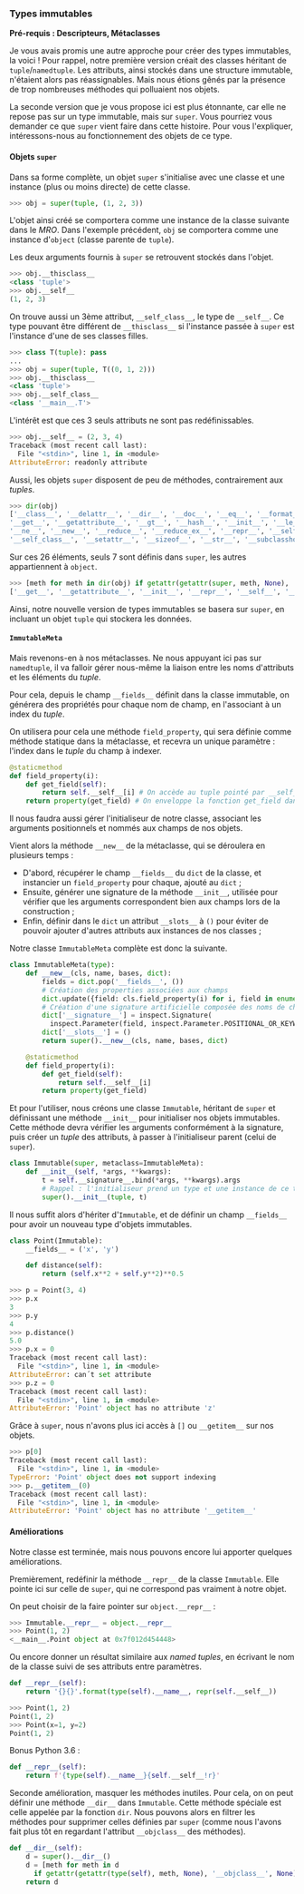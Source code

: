 ### Types immutables

**Pré-requis : Descripteurs, Métaclasses**

Je vous avais promis une autre approche pour créer des types immutables, la voici !
Pour rappel, notre première version créait des classes héritant de `tuple`/`namedtuple`.
Les attributs, ainsi stockés dans une structure immutable, n'étaient alors pas réassignables.
Mais nous étions gênés par la présence de trop nombreuses méthodes qui polluaient nos objets.

La seconde version que je vous propose ici est plus étonnante, car elle ne repose pas sur un type immutable, mais sur `super`.
Vous pourriez vous demander ce que `super` vient faire dans cette histoire.
Pour vous l'expliquer, intéressons-nous au fonctionnement des objets de ce type.

#### Objets `super`

Dans sa forme complète, un objet `super` s'initialise avec une classe et une instance (plus ou moins directe) de cette classe.

```python
>>> obj = super(tuple, (1, 2, 3))
```

L'objet ainsi créé se comportera comme une instance de la classe suivante dans le *MRO*.
Dans l'exemple précédent, `obj` se comportera comme une instance d'`object` (classe parente de `tuple`).

Les deux arguments fournis à `super` se retrouvent stockés dans l'objet.

```python
>>> obj.__thisclass__
<class 'tuple'>
>>> obj.__self__
(1, 2, 3)
```

On trouve aussi un 3ème attribut, `__self_class__`, le type de `__self__`.
Ce type pouvant être différent de `__thisclass__` si l'instance passée à `super` est l'instance d'une de ses classes filles.

```python
>>> class T(tuple): pass
...
>>> obj = super(tuple, T((0, 1, 2)))
>>> obj.__thisclass__
<class 'tuple'>
>>> obj.__self_class__
<class '__main__.T'>
```

L'intérêt est que ces 3 seuls attributs ne sont pas redéfinissables.

```python
>>> obj.__self__ = (2, 3, 4)
Traceback (most recent call last):
  File "<stdin>", line 1, in <module>
AttributeError: readonly attribute
```

Aussi, les objets `super` disposent de peu de méthodes, contrairement aux *tuples*.

```python
>>> dir(obj)
['__class__', '__delattr__', '__dir__', '__doc__', '__eq__', '__format__', '__ge__',
'__get__', '__getattribute__', '__gt__', '__hash__', '__init__', '__le__', '__lt__',
'__ne__', '__new__', '__reduce__', '__reduce_ex__', '__repr__', '__self__',
'__self_class__', '__setattr__', '__sizeof__', '__str__', '__subclasshook__', '__thisclass__']
```

Sur ces 26 éléments, seuls 7 sont définis dans `super`, les autres appartiennent à `object`.

```python
>>> [meth for meth in dir(obj) if getattr(getattr(super, meth, None), '__objclass__', None) is super]
['__get__', '__getattribute__', '__init__', '__repr__', '__self__', '__self_class__', '__thisclass__']
```

Ainsi, notre nouvelle version de types immutables se basera sur `super`, en incluant un objet `tuple` qui stockera les données.

#### `ImmutableMeta`

Mais revenons-en à nos métaclasses.
Ne nous appuyant ici pas sur `namedtuple`, il va falloir gérer nous-même la liaison entre les noms d'attributs et les éléments du *tuple*.

Pour cela, depuis le champ `__fields__` définit dans la classe immutable, on générera des propriétés pour chaque nom de champ, en l'associant à un index du *tuple*.

On utilisera pour cela une méthode `field_property`, qui sera définie comme méthode statique dans la métaclasse, et recevra un unique paramètre : l'index dans le *tuple* du champ à indexer.

```python
@staticmethod
def field_property(i):
    def get_field(self):
        return self.__self__[i] # On accède au tuple pointé par __self__ et à l'élément d'index i
    return property(get_field) # On enveloppe la fonction get_field dans une property
```

Il nous faudra aussi gérer l'initialiseur de notre classe, associant les arguments positionnels et nommés aux champs de nos objets.

Vient alors la méthode `__new__` de la métaclasse, qui se déroulera en plusieurs temps :

* D'abord, récupérer le champ `__fields__` du `dict` de la classe, et instancier un `field_property` pour chaque, ajouté au `dict` ;
* Ensuite, générer une signature de la méthode `__init__`, utilisée pour vérifier que les arguments correspondent bien aux champs lors de la construction ;
* Enfin, définir dans le `dict` un attribut `__slots__` à `()` pour éviter de pouvoir ajouter d'autres attributs aux instances de nos classes ;

Notre classe `ImmutableMeta` complète est donc la suivante.

```python
class ImmutableMeta(type):
    def __new__(cls, name, bases, dict):
        fields = dict.pop('__fields__', ())
        # Création des properties associées aux champs
        dict.update({field: cls.field_property(i) for i, field in enumerate(fields)})
        # Création d'une signature artificielle composée des noms de champs
        dict['__signature__'] = inspect.Signature(
          inspect.Parameter(field, inspect.Parameter.POSITIONAL_OR_KEYWORD) for field in fields)
        dict['__slots__'] = ()
        return super().__new__(cls, name, bases, dict)

    @staticmethod
    def field_property(i):
        def get_field(self):
            return self.__self__[i]
        return property(get_field)
```

Et pour l'utiliser, nous créons une classe `Immutable`, héritant de `super` et définissant une méthode `__init__` pour initialiser nos objets immutables.
Cette méthode devra vérifier les arguments conformément à la signature, puis créer un *tuple* des attributs, à passer à l'initialiseur parent (celui de `super`).

```python
class Immutable(super, metaclass=ImmutableMeta):
    def __init__(self, *args, **kwargs):
        t = self.__signature__.bind(*args, **kwargs).args
        # Rappel : l'initialiseur prend un type et une instance de ce type
        super().__init__(tuple, t)
```

Il nous suffit alors d'hériter d'`Immutable`, et de définir un champ `__fields__` pour avoir un nouveau type d'objets immutables.

```python
class Point(Immutable):
    __fields__ = ('x', 'y')

    def distance(self):
        return (self.x**2 + self.y**2)**0.5
```

```python
>>> p = Point(3, 4)
>>> p.x
3
>>> p.y
4
>>> p.distance()
5.0
>>> p.x = 0
Traceback (most recent call last):
  File "<stdin>", line 1, in <module>
AttributeError: can´t set attribute
>>> p.z = 0
Traceback (most recent call last):
  File "<stdin>", line 1, in <module>
AttributeError: 'Point' object has no attribute 'z'
```

Grâce à `super`, nous n'avons plus ici accès à `[]` ou `__getitem__` sur nos objets.

```python
>>> p[0]
Traceback (most recent call last):
  File "<stdin>", line 1, in <module>
TypeError: 'Point' object does not support indexing
>>> p.__getitem__(0)
Traceback (most recent call last):
  File "<stdin>", line 1, in <module>
AttributeError: 'Point' object has no attribute '__getitem__'
```

#### Améliorations

Notre classe est terminée, mais nous pouvons encore lui apporter quelques améliorations.

Premièrement, redéfinir la méthode `__repr__` de la classe `Immutable`.
Elle pointe ici sur celle de `super`, qui ne correspond pas vraiment à notre objet.

On peut choisir de la faire pointer sur `object.__repr__` :

```python
>>> Immutable.__repr__ = object.__repr__
>>> Point(1, 2)
<__main__.Point object at 0x7f012d454448>
```

Ou encore donner un résultat similaire aux *named tuples*, en écrivant le nom de la classe suivi de ses attributs entre paramètres.

```python
def __repr__(self):
    return '{}{}'.format(type(self).__name__, repr(self.__self__))
```

```python
>>> Point(1, 2)
Point(1, 2)
>>> Point(x=1, y=2)
Point(1, 2)
```

Bonus Python 3.6 :

```python
def __repr__(self):
    return f'{type(self).__name__}{self.__self__!r}'
```

Seconde amélioration, masquer les méthodes inutiles.
Pour cela, on on peut définir une méthode `__dir__` dans `Immutable`.
Cette méthode spéciale est celle appelée par la fonction `dir`.
Nous pouvons alors en filtrer les méthodes pour supprimer celles définies par `super` (comme nous l'avons fait plus tôt en regardant l'attribut `__objclass__` des méthodes).

```python
def __dir__(self):
    d = super().__dir__()
    d = [meth for meth in d
      if getattr(getattr(type(self), meth, None), '__objclass__', None) is not super]
    return d
```
